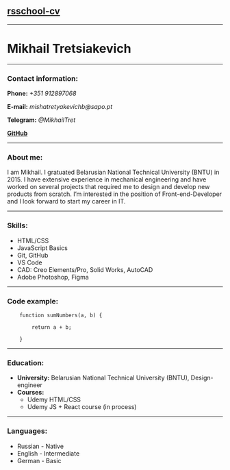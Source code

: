 ## [rsschool-cv](https://rs.school/)
---
# Mikhail Tretsiakevich
---
### Contact information:
**Phone:** _+351 912897068_

**E-mail:** _mishatretyakevichb@sapo.pt_

**Telegram:** _@MikhailTret_

**[GitHub](https://github.com/MixaTret)**

---
### About me:
I am Mikhail. I gratuated Belarusian National Technical University (BNTU) in 2015. I have extensive experience in mechanical engineering and have worked on several projects that required me to design and develop new products from scratch. I’m interested in the position of Front-end-Developer and I look forward to start my career in IT.

---
### Skills:
* HTML/CSS
* JavaScript Basics
* Git, GitHub
* VS Code
* CAD: Creo Elements/Pro, Solid
Works, AutoCAD
* Adobe Photoshop, Figma

---
### Code example:
```
    function sumNumbers(a, b) {
    
        return a + b;
      
    }
```

---
### Education:
* __University:__ Belarusian National Technical University (BNTU), Design-engineer
* __Courses:__
    * Udemy HTML/CSS
    * Udemy JS + React course (in process)


---

### Languages:
* Russian - Native
* English - Intermediate 
* German - Basic